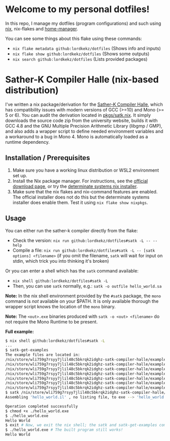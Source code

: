 # Welcome to my personal dotfiles!
In this repo, I manage my dotfiles (program configurations) and such using [nix](https://nixos.org), nix-flakes and [home-manager](https://github.com/nix-community/home-manager).

You can see some things about this flake using these commands:
- `nix flake metadata github:lordkekz/dotfiles` (Shows info and inputs)
- `nix flake show github:lordkekz/dotfiles` (Shows some outputs)
- `nix search github:lordkekz/dotfiles` (Lists provided packages)

# Sather-K Compiler Halle (nix-based distribution)
I've written a nix package/derivation for the [Sather-K Compiler Halle](https://swt.informatik.uni-halle.de/software/satherkhalle/), which has compatibility issues with modern versions of GCC (>=10) and Mono (>= 5 or 6). You can audit the derivation located in [pkgs/satk.nix](pkgs/satk.nix). It simply downloads the source code zip from the university website, builds it with GCC 4.8 and the GNU Multiple Precision Arithmetic Library (libgmp / GMP), and also adds a wrapper script to define needed environment variables and a workaround to a bug in Mono 4. Mono is automatically loaded as a runtime dependency.

## Installation / Prerequisites
1. Make sure you have a working linux distribution or WSL2 environment set up.
2. Install the Nix package manager. For instructions, see the [official download page](https://nixos.org/download), or try the [determinate systems nix installer](https://determinate.systems/posts/determinate-nix-installer).
3. Make sure that the nix flakes and nix-command features are enabled. The official installer does not do this but the determinate systems installer does enable them. Test it using `nix flake show nixpkgs`.

## Usage
You can either run the sather-k compiler directly from the flake:
- Check the version: `nix run github:lordkekz/dotfiles#satk -L -- --help`
- Compile a file: `nix run github:lordkekz/dotfiles#satk -L -- [satk options] <filename>`
    (if you omit the filename, `satk` will wait for input on stdin, which trick you into thinking it's broken)

Or you can enter a shell which has the `satk` command available:
- `nix shell github:lordkekz/dotfiles#satk -L`
- Then, you can use `satk` normally, e.g.: `satk -o outfile hello_world.sa`

**Note:** In the nix shell environment provided by the `#satk` package, the `mono` command is *not* available on your $PATH. It is only available thorough the wrapper script knows the location of the `mono` binary.

**Note:** The `<out>.exe` binaries produced with `satk -o <out> <filename>` do not require the Mono Runtime to be present.

**Full example:**
```bash
$ nix shell github:lordkekz/dotfiles#satk -L
...
$ satk-get-examples
The example files are located in:
/nix/store/wli759g7rsyy7jlil48c5bkrqk2idghz-satk-compiler-halle/examples/
/nix/store/wli759g7rsyy7jlil48c5bkrqk2idghz-satk-compiler-halle/examples/hanoi.sa
/nix/store/wli759g7rsyy7jlil48c5bkrqk2idghz-satk-compiler-halle/examples/hello_world.sa
/nix/store/wli759g7rsyy7jlil48c5bkrqk2idghz-satk-compiler-halle/examples/qsort.sa
/nix/store/wli759g7rsyy7jlil48c5bkrqk2idghz-satk-compiler-halle/examples/queens.sa
/nix/store/wli759g7rsyy7jlil48c5bkrqk2idghz-satk-compiler-halle/examples/sieve.sa
/nix/store/wli759g7rsyy7jlil48c5bkrqk2idghz-satk-compiler-halle/examples/simpson.sa
$ satk /nix/store/wli759g7rsyy7jlil48c5bkrqk2idghz-satk-compiler-halle/examples/hello_world.sa
Assembling 'hello_world.il' , no listing file, to exe --> 'hello_world.exe'

Operation completed successfully
$ chmod +x ./hello_world.exe
$ ./hello_world.exe
Hello World
$ exit # Now, we exit the nix shell; the satk and satk-get-examples commands are no longer available
$ ./hello_world.exe # The built program still works!
Hello World
```
